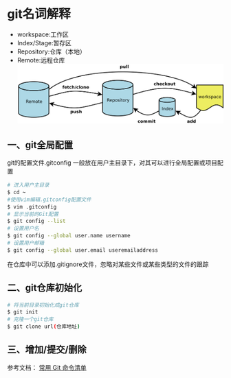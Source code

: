 # git名词解释
- workspace:工作区
- Index/Stage:暂存区
- Repository:仓库（本地）
- Remote:远程仓库
![常用git命令图示](images/图解git基本命令.png)

## 一、git全局配置
git的配置文件.gitconfig 一般放在用户主目录下，对其可以进行全局配置或项目配置 
```  bash
# 进入用户主目录
$ cd ~
#使用vim编辑.gitconfig配置文件
$ vim .gitconfig
# 显示当前的Git配置
$ git config --list
# 设置用户名
$ git config --global user.name username  
# 设置用户邮箱          
$ git config --global user.email useremailaddress
```
在仓库中可以添加.gitignore文件，忽略对某些文件或某些类型的文件的跟踪

## 二、git仓库初始化
``` bash
# 将当前目录初始化成git仓库
$ git init
# 克隆一个git仓库
$ git clone url(仓库地址)
```
## 三、增加/提交/删除










参考文档：
[常用 Git 命令清单](http://www.ruanyifeng.com/blog/2015/12/git-cheat-sheet.html)